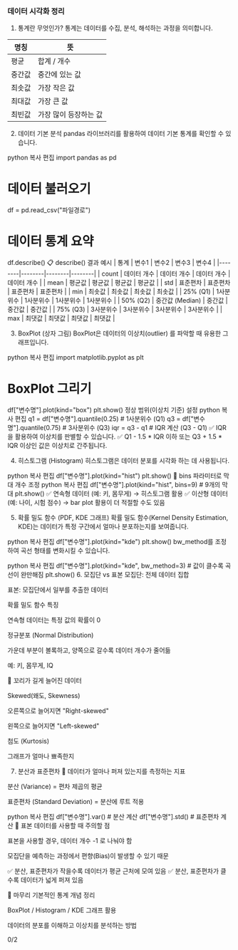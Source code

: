### 데이터 시각화 정리
1. 통계란 무엇인가?
통계는 데이터를 수집, 분석, 해석하는 과정을 의미합니다.

| 명칭 | 뜻 |
|----- |----|
| 평균 | 합계 / 개수 |
| 중간값 | 중간에 있는 값 |
| 최솟값 | 가장 작은 값 |
| 최대값 | 가장 큰 값 |
| 최빈값 | 가장 많이 등장하는 값 |

2. 데이터 기본 분석
pandas 라이브러리를 활용하여 데이터 기본 통계를 확인할 수 있습니다.

python
복사
편집
import pandas as pd

# 데이터 불러오기
df = pd.read_csv("파일경로")  

# 데이터 통계 요약
df.describe()
📋 describe() 결과 예시
| 통계 | 변수1 | 변수2 | 변수3 | 변수4 | |--------|--------|--------|--------| | count | 데이터 개수 | 데이터 개수 | 데이터 개수 | 데이터 개수 | | mean | 평균값 | 평균값 | 평균값 | 평균값 | | std | 표준편차 | 표준편차 | 표준편차 | 표준편차 | | min | 최솟값 | 최솟값 | 최솟값 | 최솟값 | | 25% (Q1) | 1사분위수 | 1사분위수 | 1사분위수 | 1사분위수 | | 50% (Q2) | 중간값 (Median) | 중간값 | 중간값 | 중간값 | | 75% (Q3) | 3사분위수 | 3사분위수 | 3사분위수 | 3사분위수 | | max | 최댓값 | 최댓값 | 최댓값 | 최댓값 |

3. BoxPlot (상자 그림)
BoxPlot은 데이터의 이상치(outlier) 를 파악할 때 유용한 그래프입니다.

python
복사
편집
import matplotlib.pyplot as plt

# BoxPlot 그리기
df["변수명"].plot(kind="box")
plt.show()
정상 범위(이상치 기준) 설정
python
복사
편집
q1 = df["변수명"].quantile(0.25)  # 1사분위수 (Q1)
q3 = df["변수명"].quantile(0.75)  # 3사분위수 (Q3)
iqr = q3 - q1  # IQR 계산 (Q3 - Q1)
✅ IQR을 활용하여 이상치를 판별할 수 있습니다.
✅ Q1 - 1.5 * IQR 이하 또는 Q3 + 1.5 * IQR 이상인 값은 이상치로 간주됩니다.

4. 히스토그램 (Histogram)
히스토그램은 데이터 분포를 시각화 하는 데 사용됩니다.

python
복사
편집
df["변수명"].plot(kind="hist")
plt.show()
🎯 bins 파라미터로 막대 개수 조정
python
복사
편집
df["변수명"].plot(kind="hist", bins=9)  # 9개의 막대
plt.show()
✅ 연속형 데이터 (예: 키, 몸무게) → 히스토그램 활용
✅ 이산형 데이터 (예: 나이, 시험 점수) → bar plot 활용이 더 적절할 수도 있음

5. 확률 밀도 함수 (PDF, KDE 그래프)
확률 밀도 함수(Kernel Density Estimation, KDE)는 데이터가 특정 구간에서 얼마나 분포하는지를 보여줍니다.

python
복사
편집
df["변수명"].plot(kind="kde")
plt.show()
bw_method를 조정하여 곡선 형태를 변화시킬 수 있습니다.

python
복사
편집
df["변수명"].plot(kind="kde", bw_method=3)  # 값이 클수록 곡선이 완만해짐
plt.show()
6. 모집단 vs 표본
모집단: 전체 데이터 집합

표본: 모집단에서 일부를 추출한 데이터

확률 밀도 함수 특징

연속형 데이터는 특정 값의 확률이 0

정규분포 (Normal Distribution)

가운데 부분이 볼록하고, 양쪽으로 갈수록 데이터 개수가 줄어듦

예: 키, 몸무게, IQ

📌 꼬리가 길게 늘어진 데이터

Skewed(왜도, Skewness)

오른쪽으로 늘어지면 "Right-skewed"

왼쪽으로 늘어지면 "Left-skewed"

첨도 (Kurtosis)

그래프가 얼마나 뾰족한지

7. 분산과 표준편차
📌 데이터가 얼마나 퍼져 있는지를 측정하는 지표

분산 (Variance) = 편차 제곱의 평균

표준편차 (Standard Deviation) = 분산에 루트 적용

python
복사
편집
df["변수명"].var()  # 분산 계산
df["변수명"].std()  # 표준편차 계산
📌 표본 데이터를 사용할 때 주의할 점

표본을 사용할 경우, 데이터 개수 -1 로 나눠야 함

모집단을 예측하는 과정에서 편향(Bias)이 발생할 수 있기 때문

✅ 분산, 표준편차가 작을수록 데이터가 평균 근처에 모여 있음
✅ 분산, 표준편차가 클수록 데이터가 넓게 퍼져 있음

📌 마무리
기본적인 통계 개념 정리

BoxPlot / Histogram / KDE 그래프 활용

데이터의 분포를 이해하고 이상치를 분석하는 방법



0/2








